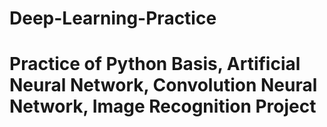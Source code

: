 # Deep-Learning-Practice
# Practice of Python Basis, Artificial Neural Network, Convolution Neural Network, Image Recognition Project
